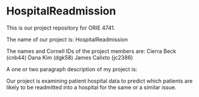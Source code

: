 # HospitalReadmission

This is our project repository for ORIE 4741.

The name of our project is: HospitalReadmission

The names and Cornell IDs of the project members are: Cierra Beck (cnb44) Dana Kim (dgk58) James Calixto (jc2386)

A one or two paragraph description of my project is:

Our project is examining patient hospital data to predict which patients are likely to be readmitted into a hospital for the same or a similar issue.
